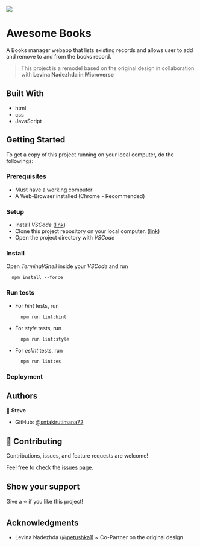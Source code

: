 ![](https://img.shields.io/badge/Microverse-blueviolet)

# Awesome Books

A Books manager webapp that lists existing records and allows user to add and remove to and from the books record.

> This project is a remodel based on the original design in collaboration with **Levina Nadezhda in Microverse**


## Built With

- html
- css
- JavaScript


## Getting Started

To get a copy of this project running on your local computer, do the followings:

### Prerequisites

- Must have a working computer
- A Web-Browser installed (Chrome - Recommended)

### Setup

- Install _VSCode_ ([link](https://code.visualstudio.com/download))
- Clone this project repository on your local computer. ([link](../../))
- Open the project directory with _VSCode_

### Install

Open _Terminal/Shell_ inside your _VSCode_ and run
  ```
    npm install --force
  ```

### Run tests

- For _hint_ tests, run
  ```
    npm run lint:hint
  ```
- For _style_ tests, run
  ```
    npm run lint:style
  ```
- For _eslint_ tests, run
  ```
    npm run lint:es
  ```

### Deployment


## Authors

👤 **Steve**

- GitHub: [@sntakirutimana72](../../../)

## 🤝 Contributing

Contributions, issues, and feature requests are welcome!

Feel free to check the [issues page](../../issues/).

## Show your support

Give a ⭐️ if you like this project!

## Acknowledgments

- Levina Nadezhda ([@petushka1](https://github.com/petushka1)) ~ Co-Partner on the original design
